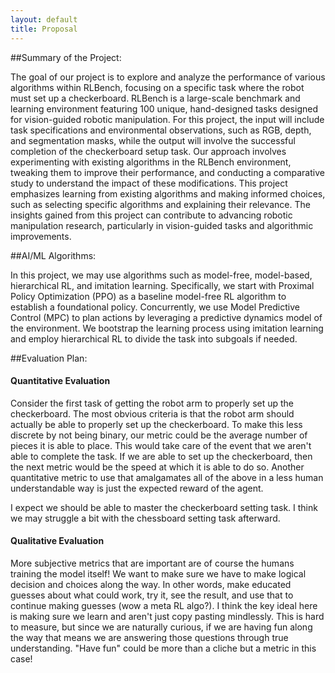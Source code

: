 ```yaml
---
layout: default
title: Proposal
---
```


##Summary of the Project:

The goal of our project is to explore and analyze the performance of various algorithms within RLBench, focusing on a specific task where the robot must set up a checkerboard. RLBench is a large-scale benchmark and learning environment featuring 100 unique, hand-designed tasks designed for vision-guided robotic manipulation. For this project, the input will include task specifications and environmental observations, such as RGB, depth, and segmentation masks, while the output will involve the successful completion of the checkerboard setup task. Our approach involves experimenting with existing algorithms in the RLBench environment, tweaking them to improve their performance, and conducting a comparative study to understand the impact of these modifications. This project emphasizes learning from existing algorithms and making informed choices, such as selecting specific algorithms and explaining their relevance. The insights gained from this project can contribute to advancing robotic manipulation research, particularly in vision-guided tasks and algorithmic improvements.

##AI/ML Algorithms:

In this project, we may use algorithms such as model-free, model-based, hierarchical RL, and imitation learning. Specifically, we start with Proximal Policy Optimization (PPO) as a baseline model-free RL algorithm to establish a foundational policy. Concurrently, we use Model Predictive Control (MPC) to plan actions by leveraging a predictive dynamics model of the environment. We bootstrap the learning process using imitation learning and employ hierarchical RL to divide the task into subgoals if needed.

##Evaluation Plan:

#### Quantitative Evaluation

Consider the first task of getting the robot arm to properly set up the checkerboard. The most obvious criteria is that the robot arm should actually be able to properly set up the checkerboard. To make this less discrete by not being binary, our metric could be the average number of pieces it is able to place. This would take care of the event that we aren't able to complete the task. If we are able to set up the checkerboard, then the next metric would be the speed at which it is able to do so. Another quantitative metric to use that amalgamates all of the above in a less human understandable way is just the expected reward of the agent.

I expect we should be able to master the checkerboard setting task. I think we may struggle a bit with the chessboard setting task afterward.

#### Qualitative Evaluation

More subjective metrics that are important are of course the humans training the model itself! We want to make sure we have to make logical decision and choices along the way. In other words, make educated guesses about what could work, try it, see the result, and use that to continue making guesses (wow a meta RL algo?). I think the key ideal here is making sure we learn and aren't just copy pasting mindlessly. This is hard to measure, but since we are naturally curious, if we are having fun along the way that means we are answering those questions through true understanding. "Have fun" could be more than a cliche but a metric in this case!
